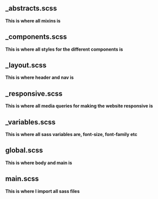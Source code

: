 ## _abstracts.scss

**This is where all mixins is**

## _components.scss

**This is where all styles for the different components is**

## _layout.scss

**This is where header and nav is**

## _responsive.scss

**This is where all media queries for making the website responsive is**

## _variables.scss

**This is where all sass variables are, font-size, font-family etc**

## global.scss

**This is where body and main is**

## main.scss

**This is where I import all sass files**